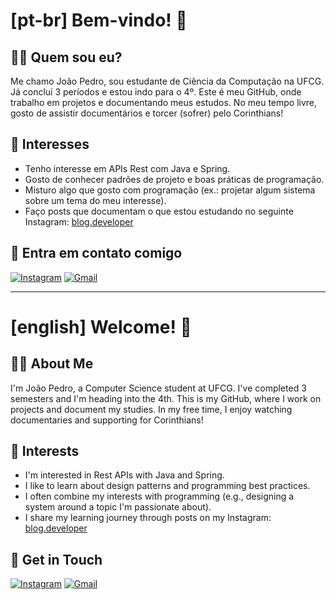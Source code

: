 # [pt-br] Bem-vindo! 👋


## 👨‍💻 Quem sou eu?
Me chamo João Pedro, sou estudante de Ciência da Computação na UFCG. Já concluí 3 períodos e estou indo para o 4º. Este é meu GitHub, onde trabalho em projetos e documentando meus estudos. No meu tempo livre, gosto de assistir documentários e torcer (sofrer) pelo Corinthians!


## 💬 Interesses
- Tenho interesse em APIs Rest com Java e Spring.
- Gosto de conhecer padrões de projeto e boas práticas de programação.
- Misturo algo que gosto com programação (ex.: projetar algum sistema sobre um tema do meu interesse).
- Faço posts que documentam o que estou estudando no seguinte Instagram: [blog.developer](https://www.instagram.com/blog.developer)


## 🔗 Entra em contato comigo
<div>
   <a href="https://instagram.com/joao.pedro.angelo" target="_blank"><img src="https://img.shields.io/badge/-Instagram-%23E4405F?style=for-the-badge&logo=instagram&logoColor=white" alt="Instagram" target="_blank"></a>
   <a href="mailto:carneiroangelojoaopedro@gmail.com" target="_blank"><img src="https://img.shields.io/badge/-Gmail-%23333?style=for-the-badge&logo=gmail&logoColor=white" alt="Gmail" target="_blank"></a>
</div>


---
# [english] Welcome! 👋


## 👨‍💻 About Me
I'm João Pedro, a Computer Science student at UFCG. I've completed 3 semesters and I'm heading into the 4th. This is my GitHub, where I work on projects and document my studies. In my free time, I enjoy watching documentaries and supporting for Corinthians!


## 💬 Interests
- I'm interested in Rest APIs with Java and Spring.
- I like to learn about design patterns and programming best practices.
- I often combine my interests with programming (e.g., designing a system around a topic I'm passionate about).
- I share my learning journey through posts on my Instagram: [blog.developer](https://www.instagram.com/blog.developer)


## 🔗 Get in Touch
<div>
   <a href="https://instagram.com/joao.pedro.angelo" target="_blank"><img src="https://img.shields.io/badge/-Instagram-%23E4405F?style=for-the-badge&logo=instagram&logoColor=white" alt="Instagram" target="_blank"></a>
   <a href="mailto:carneiroangelojoaopedro@gmail.com" target="_blank"><img src="https://img.shields.io/badge/-Gmail-%23333?style=for-the-badge&logo=gmail&logoColor=white" alt="Gmail" target="_blank"></a>
</div>
